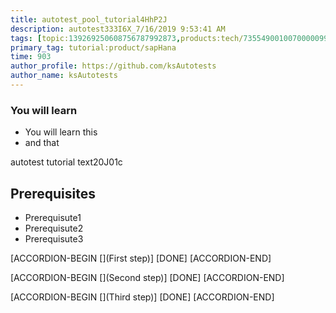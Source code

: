 ```yaml
---
title: autotest_pool_tutorial4HhP2J
description: autotest333I6X_7/16/2019 9:53:41 AM
tags: [topic:139269250608756787992873,products:tech/73554900100700000996,tutorial:experience/advanced]
primary_tag: tutorial:product/sapHana
time: 903
author_profile: https://github.com/ksAutotests
author_name: ksAutotests
---
```

### You will learn
- You will learn this
- and that

autotest tutorial text20J01c

## Prerequisites
- Prerequisute1
- Prerequisute2
- Prerequisute3

[ACCORDION-BEGIN [](First step)]
[DONE]
[ACCORDION-END]

[ACCORDION-BEGIN [](Second step)]
[DONE]
[ACCORDION-END]

[ACCORDION-BEGIN [](Third step)]
[DONE]
[ACCORDION-END]

